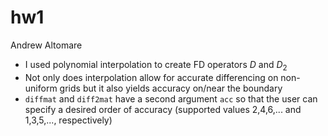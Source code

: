 # hw1
Andrew Altomare

* I used polynomial interpolation to create FD operators $D$ and $D_2$
* Not only does interpolation allow for accurate differencing on non-uniform grids but it also yields accuracy on/near the boundary
* `diffmat` and `diff2mat` have a second argument `acc` so that the user can specify a desired order of accuracy (supported values 2,4,6,... and 1,3,5,..., respectively)
